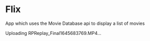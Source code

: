 # Flix
App which uses the Movie Database api to display a list of movies

Uploading RPReplay_Final1645683769.MP4…
